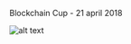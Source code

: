 Blockchain Cup - 21 april 2018

![alt text](https://github.com/mike-petrov/hackatons/blob/master/Blockchain%20Cup%20-%2021%20april%202018/1.png)